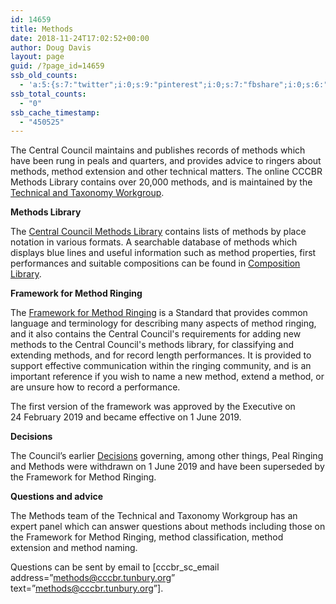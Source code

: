 ```yaml
---
id: 14659
title: Methods
date: 2018-11-24T17:02:52+00:00
author: Doug Davis
layout: page
guid: /?page_id=14659
ssb_old_counts:
  - 'a:5:{s:7:"twitter";i:0;s:9:"pinterest";i:0;s:7:"fbshare";i:0;s:6:"reddit";i:0;s:6:"tumblr";N;}'
ssb_total_counts:
  - "0"
ssb_cache_timestamp:
  - "450525"
---
```

The Central Council maintains and publishes records of methods which have been rung in peals and quarters, and provides advice to ringers about methods, method extension and other technical matters. The online CCCBR Methods Library contains over 20,000 methods, and is maintained by the [Technical and Taxonomy Workgroup](/about/workgroups/technical-and-taxonomy).&nbsp;

**Methods Library**

The <a href="https://methods.cccbr.tunbury.org" target="_blank" rel="noopener noreferrer">Central Council Methods Library</a> contains lists of methods by place notation in various formats. A searchable database of methods which displays blue lines and useful information such as method properties, first performances and suitable compositions can be found in <a href="https://complib.org" target="_blank" rel="noopener noreferrer">Composition Library</a>.

**Framework for Method Ringing**

The <a href="https://framework.cccbr.tunbury.org" target="_blank" rel="noopener noreferrer">Framework for Method Ringing</a> is a Standard that provides common language and terminology for describing many aspects of method ringing, and it also contains the Central Council&apos;s requirements for adding new methods to the Central Council&apos;s methods library, for classifying and extending methods, and for record length performances. It is provided to support effective communication within the ringing community, and is an important reference if you wish to name a new method, extend a method, or are unsure how to record a performance.

The first version of the framework was approved by the Executive on 24&nbsp;February 2019 and became effective on 1&nbsp;June 2019.

**Decisions**

The Council’s earlier&nbsp;<a href="https://cccbr.org.uk/wp-content/uploads/2019/03/CC-Decisions-as-at-29-May-2018.pdf" target="_blank" rel="noopener noreferrer">Decisions</a> governing, among other things, Peal Ringing and Methods were withdrawn on 1&nbsp;June 2019 and have been superseded by the Framework for Method Ringing.

**Questions and advice**

The Methods team of the Technical and Taxonomy Workgroup has an expert panel which can answer questions about methods including those on the Framework for Method Ringing, method classification, method extension and method naming.

Questions can be sent by email to [cccbr\_sc\_email address=&#8221;methods@cccbr.tunbury.org&#8221; text=&#8221;methods@cccbr.tunbury.org&#8221;].
